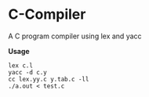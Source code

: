 # C-Compiler
A C program compiler using lex and yacc

**Usage** 

```
lex c.l
yacc -d c.y
cc lex.yy.c y.tab.c -ll
./a.out < test.c
```
